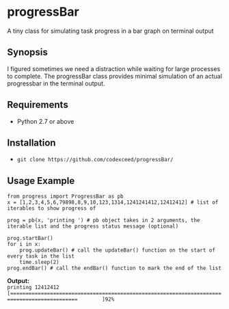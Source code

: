 # progressBar
A tiny class for simulating task progress in a bar graph on terminal output


## Synopsis
I figured sometimes we need a distraction while waiting for large processes to complete. The progressBar class provides minimal simulation of an actual progressbar in the terminal output.

## Requirements
* Python 2.7 or above

## Installation
* `git clone https://github.com/codexceed/progressBar/`

## Usage Example
``` 
from progress import ProgressBar as pb
x = [1,2,3,4,5,6,79898,8,9,10,123,1314,1241241412,12412412] # list of iterables to show progress of

prog = pb(x, 'printing ') # pb object takes in 2 arguments, the iterable list and the progress status message (optional)

prog.startBar()
for i in x:
    prog.updateBar() # call the updateBar() function on the start of every task in the list
    time.sleep(2)
prog.endBar() # call the endBar() function to mark the end of the list
```
**Output:**<br>
`printing 12412412 [============================================================================================        ]92%`
